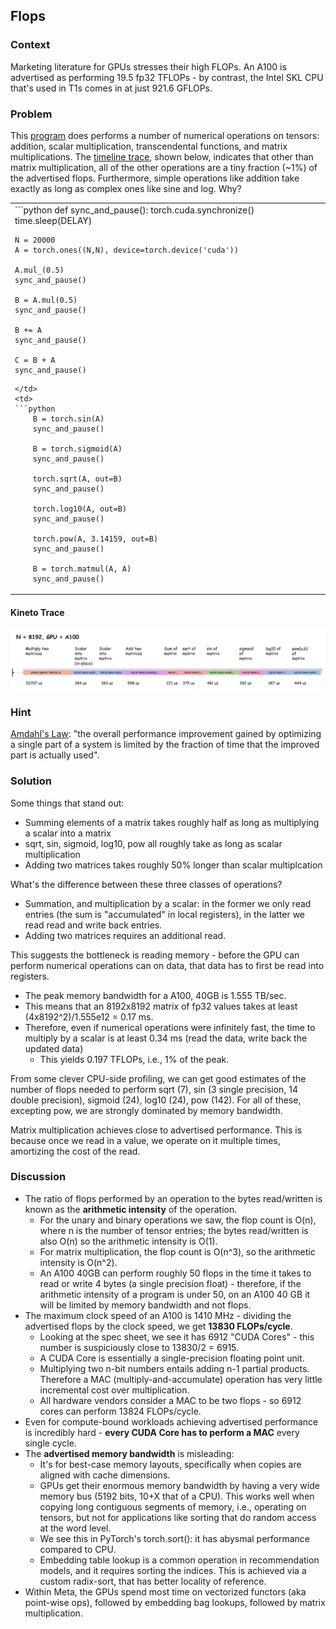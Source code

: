 ## Flops

### Context 

Marketing literature for GPUs stresses their high FLOPs. An A100 is advertised as performing 19.5 fp32 TFLOPs - by contrast, the Intel SKL CPU that's used in T1s comes in at just 921.6 GFLOPs.


### Problem

This [program](flops_bw.py) does performs a number of numerical operations on tensors: addition, scalar multiplication, transcendental functions, and matrix multiplications. The [timeline trace](N=flops.trace.json), shown below, indicates that other than matrix multiplication, all of the other operations are a tiny fraction (~1%) of the advertised flops. Furthermore, simple operations like addition take exactly as long as complex ones like sine and log. Why?
<table>
<tr>
<td>
```python
    def sync_and_pause():
        torch.cuda.synchronize()
        time.sleep(DELAY)

    N = 20000
    A = torch.ones((N,N), device=torch.device('cuda'))
    
    A.mul_(0.5)
    sync_and_pause()
    
    B = A.mul(0.5)
    sync_and_pause()
    
    B += A
    sync_and_pause()
    
    C = B + A
    sync_and_pause()
```
</td>
<td>
```python
    B = torch.sin(A)
    sync_and_pause()
    
    B = torch.sigmoid(A)
    sync_and_pause()
    
    torch.sqrt(A, out=B)
    sync_and_pause()
    
    torch.log10(A, out=B)
    sync_and_pause()

    torch.pow(A, 3.14159, out=B)
    sync_and_pause()

    B = torch.matmul(A, A)
    sync_and_pause()
```
</td>
</tr>
</table>

#### Kineto Trace
![Assorted Flops](assorted_flops.jpg?raw=true "Assorted Flops")

### Hint

[Amdahl's Law](https://en.wikipedia.org/wiki/Amdahl%27s_law): "the overall performance improvement gained by optimizing a single part of a system is limited by the fraction of time that the improved part is actually used".

### Solution

Some things that stand out:
 - Summing elements of a matrix takes roughly half as long as multiplying a scalar into a matrix 
 - sqrt, sin, sigmoid, log10, pow all roughly take as long as scalar multiplication 
 - Adding two matrices takes roughly 50% longer than scalar multiplcation

What's the difference between these three classes of operations?
  - Summation, and multiplication by a scalar: in the former we only read entries (the sum is "accumulated" in local registers), in the latter we read read and write back entries. 
  - Adding two matrices requires an additional read.

This suggests the bottleneck is reading memory - before the GPU can perform numerical operations can on data, that data has to first be read into registers. 
  - The peak memory bandwidth for a A100, 40GB is 1.555 TB/sec. 
  - This means that an 8192x8192 matrix of fp32 values takes at least (4x8192^2)/1.555e12 = 0.17 ms. 
  - Therefore, even if numerical operations were infinitely fast, the time to multiply by a scalar is at least 0.34 ms (read the data, write back the updated data)
    - This yields 0.197 TFLOPs, i.e., 1% of the peak.

From some clever CPU-side profiling, we can get good estimates of the number of flops needed to perform sqrt (7), sin (3 single precision, 14 double precision), sigmoid (24), log10 (24), pow (142). For all of these, excepting pow, we are strongly dominated by memory bandwidth.

Matrix multiplication achieves close to advertised performance. This is because once we read in a value, we operate on it multiple times, amortizing the cost of the read.


### Discussion

- The ratio of flops performed by an operation to the bytes read/written is known as the **arithmetic intensity** of the operation. 
  - For the unary and binary operations we saw, the flop count is O(n), where n is the number of tensor entries; the bytes read/written is also O(n) so the arithmetic intensity is O(1).
  - For matrix multiplication, the flop count is O(n^3), so the arithmetic intensity is O(n^2).
  - An A100 40GB can perform roughly 50 flops in the time it takes to read or write 4 bytes (a single precision float) - therefore, if the arithmetic intensity of a program is under 50, on an A100 40 GB it will be limited by memory bandwidth and not flops.
- The maximum clock speed of an A100 is 1410 MHz - dividing the advertised flops by the clock speed, we get **13830 FLOPs/cycle**.
  - Looking at the spec sheet, we see it has 6912 "CUDA Cores" - this number is suspiciously close to 13830/2 = 6915.
  - A CUDA Core is essentially a single-precision floating point unit. 
  - Multiplying two n-bit numbers entails adding n-1 partial products. Therefore a MAC (multiply-and-accumulate) operation has very little incremental cost over multiplication.
  - All hardware vendors consider a MAC to be two flops - so 6912 cores can perform 13824 FLOPs/cycle.
- Even for compute-bound workloads achieving advertised performance is incredibly hard - **every CUDA Core has to perform a MAC** every single cycle. 
- The **advertised memory bandwidth** is misleading: 
  - It's for best-case memory layouts, specifically when copies are aligned with cache dimensions. 
  - GPUs get their enormous memory bandwidth by having a very wide memory bus (5192 bits, 10+X that of a CPU). This works well when copying long contiguous segments of memory, i.e., operating on tensors, but not for applications like sorting that do random access at the word level.
  - We see this in PyTorch's torch.sort(): it has abysmal performance compared to CPU.
  - Embedding table lookup is a common operation in recommendation models, and it requires sorting the indices. This is achieved via a custom radix-sort, that has better locality of reference.
- Within Meta, the GPUs spend most time on vectorized functors (aka point-wise ops), followed by embedding bag lookups, followed by matrix multiplication.
<!--- from https://slideplayer.com/slide/8211225/ -->
<!--- see also https://xzt102.github.io/publications/2018_GPGPU_Sooraj.pdf -->
